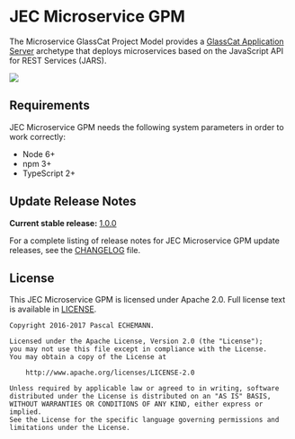 # JEC Microservice GPM

The Microservice GlassCat Project Model provides a [GlassCat Application Server][jec-glasscat-url] archetype that deploys microservices based on the JavaScript API for REST Services (JARS).

[![][jec-logo]][jec-url]

## Requirements

JEC Microservice GPM needs the following system parameters in order to work correctly:

- Node 6+
- npm 3+
- TypeScript 2+

## Update Release Notes

**Current stable release:** [1.0.0](CHANGELOG.md#jec-gpm-microservice-1.0.0)
 
For a complete listing of release notes for JEC Microservice GPM update releases, see the [CHANGELOG](CHANGELOG.md) file. 

## License
This JEC Microservice GPM is licensed under Apache 2.0. Full license text is available in [LICENSE](LICENSE).

```
Copyright 2016-2017 Pascal ECHEMANN.

Licensed under the Apache License, Version 2.0 (the "License");
you may not use this file except in compliance with the License.
You may obtain a copy of the License at

    http://www.apache.org/licenses/LICENSE-2.0

Unless required by applicable law or agreed to in writing, software
distributed under the License is distributed on an "AS IS" BASIS,
WITHOUT WARRANTIES OR CONDITIONS OF ANY KIND, either express or implied.
See the License for the specific language governing permissions and
limitations under the License.
```

[jec-url]: https://github.com/pechemann/JEC
[jec-glasscat-url]: https://github.com/pechemann/jec-glasscat
[jec-logo]: https://raw.githubusercontent.com/pechemann/JEC/master/assets/jec-logos/jec-logo.png
